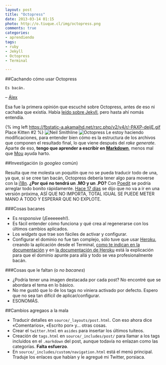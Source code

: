 ```yaml
---
layout: post
title: "Octopress"
date: 2013-03-14 01:15
photo: http://o.tiuque.cl/img/octopress.png
comments: true
categories: 
- aprendiendo
tags:
- ruby
- Jekyll
- Octopress
- Terminal

---
```

##Cachando cómo usar Octopress

	Es bacán.
– [Álex](http://twitter.com/Kyuumeitai "Twitter del Álex")

Esa fue la primera opinión que escuché sobre Octopress, antes de eso ni cachaba que existía. Había [leído sobre Jekyll](http://ajipirijou.com/blog/ahora-usamos-jekyll "Artículo de @elJOjo cuando se pasó de WordPress a Jekyll"), pero hasta ahí nomás entendía.

<!-- more -->
{% img left https://fbstatic-a.akamaihd.net/rsrc.php/v2/y4/r/-PAXP-deijE.gif Place Kitten #2 %}
![Neil Smithline](https://fbstatic-a.akamaihd.net/rsrc.php/v2/y4/r/-PAXP-deijE.gif "Website Homepage")
![Octopress](https://fbstatic-a.akamaihd.net/rsrc.php/v2/y4/r/-PAXP-deijE.gif "Imagen de Octopress")
Le estoy haciendo modificaciones, para entender bien cómo es la estructura de los archivos que componen el resultado final, lo que viene después del *rake generate*.
Aparte de eso, **tengo que aprender a escribir en [Markdown](http://daringfireball.net/projects/markdown/basics "Artículo sobre el Markdown")**, menos mal que [Mou](http://mouapp.com/) ayuda harto.

##Investigación (o *googleo* común)

Resulta que me molesta un poquitín que no se pueda traducir todo de una, ya que, si se cree tan bacán, Octopress debería tener algo para moverse con la [i18n](http://es.wikipedia.org/wiki/Internacionalizaci%C3%B3n_y_localizaci%C3%B3n "Artículo en Wikipedia donde se explica qué es la internacionalización"). **¿Por qué no tendrá un .MO y un .PO?** Con [Poedit](http://www.poedit.net/ "Herramienta usada en traducción de plugins y themes de WordPress y otras cuestiones que vengan hechos para ser traducidos") se podría arreglar todo bonito rápidamente. [Hace 17 días](https://github.com/imathis/octopress/issues/451 "Issue de un alemán que quiere traducir su instalación de Octopress") se dijo que no va a ir en una versión próxima, ASÍ QUE NO IMPORTA, TOTAL IGUAL SE PUEDE METER MANO A TODO Y ESPERAR QUE NO EXPLOTE.

###Cosas bacanes
* Es _responsive_ (¡Eeeeeeeh!).
* Es fácil entender cómo funciona y qué crea al regenerarse con los últimos cambios aplicados.
* Los _widgets_ que trae son fáciles de activar y configurar.
* Configurar el dominio no fue tan complejo, sólo tuve que usar [Heroku](http://www.heroku.com/ "Hosting de aplicaciones muy bonito y simpático"), creando la aplicación desde el Terminal, [como te indican en la documentación](http://octopress.org/docs/deploying/heroku/) y en [la documentación de Heroku](https://devcenter.heroku.com/articles/custom-domains) está la explicación para que el dominio apunte para allá y todo se vea profesionalmente bacán. 

###Cosas que le faltan (o _no bacanes_)
* ¿Podría tener una imagen destacada por cada post? No encontré que se abordara el tema en lo básico.
* No me gustó que lo de los tags no viniera activado por defecto. Espero que no sea tan difícil de aplicar/configurar.
* ESONOMÁS.


##Cambios agregaos a la mala
* Traducir detalles en `source/_layouts/post.html`. Con eso ahora dice «Comentarios», «Escrito por» y… otras cosas.
* Crear el `twitter.html` en `asides` para insertar los últimos tuiteos.
* Creación de `tags.html` en `source/_includes/post/` para llamar a los tags incluidos en el `.markdown` del post, aunque todavía no enlazan como las categorías. **Falta esfuerzo**.
* En `source/_includes/custom/navigation.html` está el menú principal. Traduje los enlaces que habían y le agregué mi Twitter, porsiaca.

